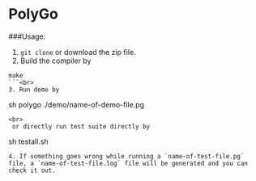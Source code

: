 # PolyGo
###Usage:<br>
1. `git clone` or download the zip file.<br>
2. Build the compiler by
```
make
```<br>
3. Run demo by 
```
sh polygo ./demo/name-of-demo-file.pg
```
<br>
 or directly run test suite directly by 
 ```
 sh testall.sh
 ```
 4. If something goes wrong while running a `name-of-test-file.pg` file, a `name-of-test-file.log` file will be generated and you can check it out.
